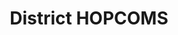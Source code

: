 ---
title: "District HOPCOMS"
url: /mysuru/district-hopcoms-vishvamanava-road/
shop: greengrocer
---
